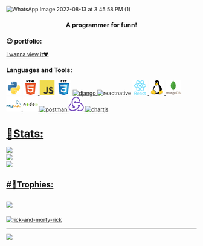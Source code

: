 
![WhatsApp Image 2022-08-13 at 3 45 58 PM (1)](https://user-images.githubusercontent.com/77538493/184479411-3cff770b-2c59-4239-85e6-4ec58cb1fddf.jpeg)
<h3 align="center">A programmer for funn!</h3>
<h3 align="left">😉 portfolio:</h3>
<a href="https://vineeth-krishna.000webhostapp.com/">i wanna view it❤️</a>
<h3 align="left">Languages and Tools:</h3>
<p align="left"> 
<img src="https://raw.githubusercontent.com/devicons/devicon/master/icons/python/python-original.svg" alt="python" width="40" height="40"/> </a>
<a href="https://www.w3.org/html/" target="_blank" rel="noreferrer"> <img src="https://raw.githubusercontent.com/devicons/devicon/master/icons/html5/html5-original-wordmark.svg" alt="html5" width="40" height="40"/> </a>
<img src="https://raw.githubusercontent.com/devicons/devicon/master/icons/javascript/javascript-original.svg" alt="javascript" width="40" height="40"/> </a>
<img src="https://raw.githubusercontent.com/devicons/devicon/master/icons/css3/css3-original-wordmark.svg" alt="css3" width="40" height="40"/> </a> 
<a href="https://www.djangoproject.com/" target="_blank" rel="noreferrer"> <img src="https://cdn.worldvectorlogo.com/logos/django.svg" alt="django" width="40" height="40"/> </a> 
<img src="https://reactnative.dev/img/header_logo.svg" alt="reactnative" width="40" height="40"/> </a> <a href="https://redux.js.org" target="_blank" rel="noreferrer">
 <img src="https://raw.githubusercontent.com/devicons/devicon/master/icons/react/react-original-wordmark.svg" alt="react" width="40" height="40"/> </a> 
 <a href="https://developer.mozilla.org/en-US/docs/Web/JavaScript" target="_blank" rel="noreferrer">  <a href="https://www.linux.org/" target="_blank" rel="noreferrer"> <img src="https://raw.githubusercontent.com/devicons/devicon/master/icons/linux/linux-original.svg" alt="linux" width="40" height="40"/> </a> <a href="https://www.mongodb.com/" target="_blank" rel="noreferrer"> <img src="https://raw.githubusercontent.com/devicons/devicon/master/icons/mongodb/mongodb-original-wordmark.svg" alt="mongodb" width="40" height="40"/> </a> <a href="https://www.mysql.com/" target="_blank" rel="noreferrer"> <img src="https://raw.githubusercontent.com/devicons/devicon/master/icons/mysql/mysql-original-wordmark.svg" alt="mysql" width="40" height="40"/> </a> <a href="https://nodejs.org" target="_blank" rel="noreferrer"> <img src="https://raw.githubusercontent.com/devicons/devicon/master/icons/nodejs/nodejs-original-wordmark.svg" alt="nodejs" width="40" height="40"/> </a> <a href="https://postman.com" target="_blank" rel="noreferrer"> <img src="https://www.vectorlogo.zone/logos/getpostman/getpostman-icon.svg" alt="postman" width="40" height="40"/> </a> <a href="https://www.python.org" target="_blank" rel="noreferrer">  <a href="https://reactjs.org/" target="_blank" rel="noreferrer"><a href="https://reactnative.dev/" target="_blank" rel="noreferrer">  <img src="https://raw.githubusercontent.com/devicons/devicon/master/icons/redux/redux-original.svg" alt="redux" width="40" height="40"/> </a>
<a href="https://www.chartjs.org" target="_blank" rel="noreferrer"> 
<img src="https://www.chartjs.org/media/logo-title.svg" alt="chartjs" width="40" height="40"/> </a> <a href="https://www.w3schools.com/css/" target="_blank" rel="noreferrer"> </p>

# 🕺Stats:
![](https://github-readme-stats.vercel.app/api?username=vineeth-krishna-1234&theme=nightowl&hide_border=false&include_all_commits=true&count_private=true)<br/>
![](https://github-readme-streak-stats.herokuapp.com/?user=vineeth-krishna-1234&theme=nightowl&hide_border=false)<br/>
![](https://github-readme-stats.vercel.app/api/top-langs/?username=vineeth-krishna-1234&theme=nightowl&hide_border=false&include_all_commits=true&count_private=true&layout=compact)
 
 
#👑Trophies:
 ----------------------------------------------
![](https://github-profile-trophy.vercel.app/?username=vineeth-krishna-1234&theme=darkhub&no-frame=true&no-bg=false&margin-w=4)
 ----------------------------------------------

![rick-and-morty-rick](https://user-images.githubusercontent.com/77538493/184478124-2d19ecf0-0ef9-450b-b20b-85f30e73ebf6.gif)

------------------------------------------------
[![](https://visitcount.itsvg.in/api?id=vineeth-krishna-1234&icon=9&color=12)](https://visitcount.itsvg.in)
